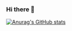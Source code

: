 
### Hi there 👋

[![Anurag's GitHub stats](https://github-readme-stats.vercel.app/apijuanpabblo16=anuraghazra)](https://github.com/anuraghazra/github-readme-stats)

<!--
**juanpabblo16/juanpabblo16** is a ✨ _special_ ✨ repository because its `README.md` (this file) appears on your GitHub profile.

Here are some ideas to get you started:

- 🔭 I’m currently working on ...
- 🌱 I’m currently learning ...
- 👯 I’m looking to collaborate on ...
- 🤔 I’m looking for help with ...
- 💬 Ask me about ...
- 📫 How to reach me: ...
- 😄 Pronouns: ...
- ⚡ Fun fact: ...
-->
